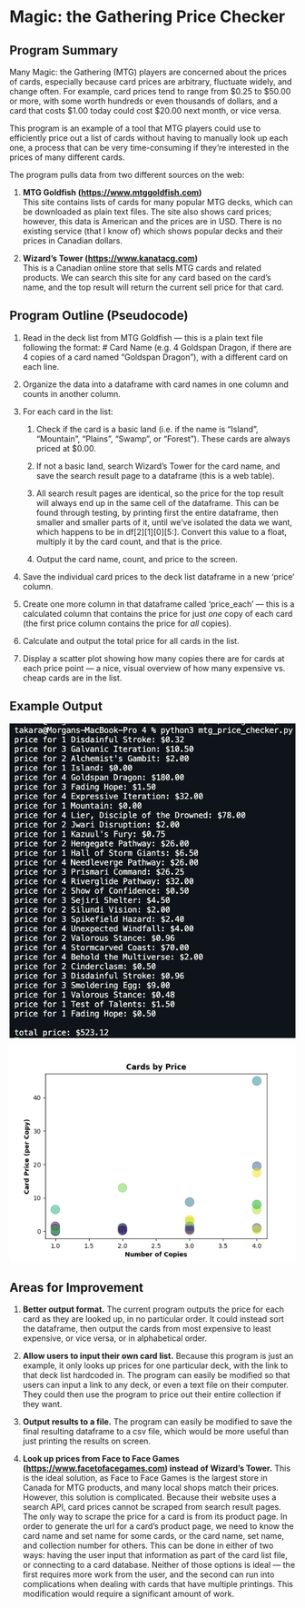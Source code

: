 # Magic: the Gathering Price Checker

## Program Summary

Many Magic: the Gathering (MTG) players are concerned about the prices of cards, especially because card prices are arbitrary, fluctuate widely, and change often. For example, card prices tend to range from $0.25 to $50.00 or more, with some worth hundreds or even thousands of dollars, and a card that costs $1.00 today could cost $20.00 next month, or vice versa.

This program is an example of a tool that MTG players could use to efficiently price out a list of cards without having to manually look up each one, a process that can be very time-consuming if they’re interested in the prices of many different cards.

The program pulls data from two different sources on the web:

1. **MTG Goldfish (https://www.mtggoldfish.com)** <br />
    This site contains lists of cards for many popular MTG decks, which can be downloaded as plain text files. The site also shows card prices; however, this data is American and the prices are in USD. There is no existing service (that I know of) which shows popular decks and their prices in Canadian dollars.

2. **Wizard’s Tower (https://www.kanatacg.com)** <br />
    This is a Canadian online store that sells MTG cards and related products. We can search this site for any card based on the card’s name, and the top result will return the current sell price for that card.

## Program Outline (Pseudocode)

1. Read in the deck list from MTG Goldfish — this is a plain text file following the format: # Card Name (e.g. 4 Goldspan Dragon, if there are 4 copies of a card named “Goldspan Dragon”), with a different card on each line.

2. Organize the data into a dataframe with card names in one column and counts in another column.

3. For each card in the list:

    1. Check if the card is a basic land (i.e. if the name is “Island”, “Mountain”, “Plains”, “Swamp”, or “Forest”). These cards are always priced at $0.00.

    2. If not a basic land, search Wizard’s Tower for the card name, and save the search result page to a dataframe (this is a web table).

    3. All search result pages are identical, so the price for the top result will always end up in the same cell of the dataframe. This can be found through testing, by printing first the entire dataframe, then smaller and smaller parts of it, until we’ve isolated the data we want, which happens to be in df[2][1][0][5:]. Convert this value to a float, multiply it by the card count, and that is the price.

    4. Output the card name, count, and price to the screen.

4. Save the individual card prices to the deck list dataframe in a new ‘price’ column.

5. Create one more column in that dataframe called ‘price_each’ — this is a calculated column that contains the price for just _one_ copy of each card (the first price column contains the price for _all_ copies).

6. Calculate and output the total price for all cards in the list.

7. Display a scatter plot showing how many copies there are for cards at each price point — a nice, visual overview of how many expensive vs. cheap cards are in the list.

## Example Output

![example price list](example_pricelist.png)

![scatter plot](example_plot.png)

## Areas for Improvement

1. **Better output format.** The current program outputs the price for each card as they are looked up, in no particular order. It could instead sort the dataframe, then output the cards from most expensive to least expensive, or vice versa, or in alphabetical order.

2. **Allow users to input their own card list.** Because this program is just an example, it only looks up prices for one particular deck, with the link to that deck list hardcoded in. The program can easily be modified so that users can input a link to any deck, or even a text file on their computer. They could then use the program to price out their entire collection if they want.

3. **Output results to a file.** The program can easily be modified to save the final resulting dataframe to a csv file, which would be more useful than just printing the results on screen.

4. **Look up prices from Face to Face Games (https://www.facetofacegames.com) instead of Wizard’s Tower.** This is the ideal solution, as Face to Face Games is the largest store in Canada for MTG products, and many local shops match their prices. However, this solution is complicated. Because their website uses a search API, card prices cannot be scraped from search result pages. The only way to scrape the price for a card is from its product page. In order to generate the url for a card’s product page, we need to know the card name and set name for some cards, or the card name, set name, and collection number for others. This can be done in either of two ways: having the user input that information as part of the card list file, or connecting to a card database. Neither of those options is ideal — the first requires more work from the user, and the second can run into complications when dealing with cards that have multiple printings. This modification would require a significant amount of work.